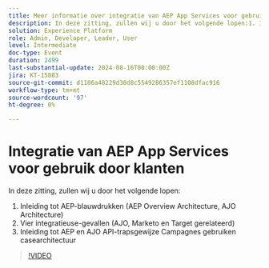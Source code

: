 ```yaml
---
title: Meer informatie over integratie van AEP App Services voor gebruik door klanten
description: In deze zitting, zullen wij u door het volgende lopen:1. Inleiding tot AEP-blauwdrukken (AEP Overview Architecture, AJO Architecture)2. Vier integratiegebruikscategorieën (AJO, Marketo en Target gerelateerd)3. Inleiding tot AEP en AJO API-trapsgewijze Campagnes gebruiken casearchitectuur
solution: Experience Platform
role: Admin, Developer, Leader, User
level: Intermediate
doc-type: Event
duration: 2499
last-substantial-update: 2024-08-16T00:00:00Z
jira: KT-15883
source-git-commit: d1186a48229d38d8c5549286357ef1108dfac916
workflow-type: tm+mt
source-wordcount: '97'
ht-degree: 0%

---
```



# Integratie van AEP App Services voor gebruik door klanten

In deze zitting, zullen wij u door het volgende lopen:

1. Inleiding tot AEP-blauwdrukken (AEP Overview Architecture, AJO Architecture)
1. Vier integratieuse-gevallen (AJO, Marketo en Target gerelateerd)
1. Inleiding tot AEP en AJO API-trapsgewijze Campagnes gebruiken casearchitectuur

>[!VIDEO](https://video.tv.adobe.com/v/3432053/?learn=on)